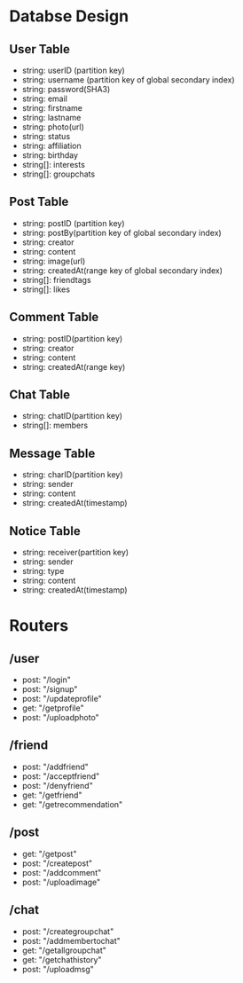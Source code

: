 # Databse Design

## User Table

- string: userID (partition key)
- string: username (partition key of global secondary index)
- string: password(SHA3)
- string: email
- string: firstname
- string: lastname
- string: photo(url)
- string: status
- string: affiliation
- string: birthday
- string[]: interests
- string[]: groupchats

## Post Table

- string: postID (partition key)
- string: postBy(partition key of global secondary index)
- string: creator
- string: content
- string: image(url)
- string: createdAt(range key of global secondary index)
- string[]: friendtags
- string[]: likes

## Comment Table

- string: postID(partition key)
- string: creator
- string: content
- string: createdAt(range key)

## Chat Table

- string: chatID(partition key)
- string[]: members

## Message Table

- string: charID(partition key)
- string: sender
- string: content
- string: createdAt(timestamp)

## Notice Table

- string: receiver(partition key)
- string: sender
- string: type
- string: content
- string: createdAt(timestamp)

# Routers

## /user

- post: "/login"
- post: "/signup"
- post: "/updateprofile"
- get: "/getprofile"
- post: "/uploadphoto"

## /friend

- post: "/addfriend"
- post: "/acceptfriend"
- post: "/denyfriend"
- get: "/getfriend"
- get: "/getrecommendation"

## /post

- get: "/getpost"
- post: "/createpost"
- post: "/addcomment"
- post: "/uploadimage"

## /chat

- post: "/creategroupchat"
- post: "/addmembertochat"
- get: "/getallgroupchat"
- get: "/getchathistory"
- post: "/uploadmsg"
